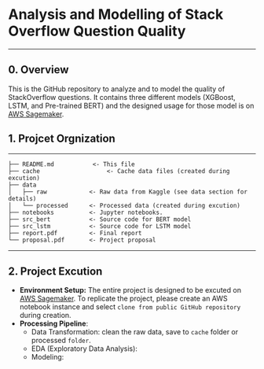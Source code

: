 # Analysis and Modelling of Stack Overflow Question Quality
------
## 0. Overview
This is the GitHub repository to analyze and to model the quality of StackOverflow questions. It contains three different models (XGBoost, LSTM, and Pre-trained BERT) and the designed usage for those model is on [AWS Sagemaker](https://aws.amazon.com/sagemaker/). 


## 1. Projcet Orgnization
------------
    ├── README.md   		<- This file
    ├── cache					<- Cache data files (created during excution) 
    ├── data
    │   ├── raw            <- Raw data from Kaggle (see data section for details)
    │   └── processed      <- Processed data (created during excution) 
    ├── notebooks          <- Jupyter notebooks.
    ├── src_bert           <- Source code for BERT model
    ├── src_lstm           <- Source code for LSTM model
    ├── report.pdf         <- Final report
    └── proposal.pdf       <- Project proposal
    

--------
## 2. Project Excution
- **Environment Setup:** The entire project is designed to be excuted on [AWS Sagemaker](https://aws.amazon.com/sagemaker/). To replicate the project, please create an AWS notebook instance and select `clone from public GitHub repository` during creation.
- **Processing Pipeline**:
	- Data Transformation: clean the raw data, save to `cache` folder or processed `folder`.
	- EDA (Exploratory Data Analysis): 
	- Modeling: 
